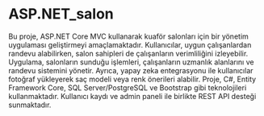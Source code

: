 # ASP.NET_salon

Bu proje, ASP.NET Core MVC kullanarak kuaför salonları için bir yönetim uygulaması geliştirmeyi amaçlamaktadır. Kullanıcılar, uygun çalışanlardan randevu alabilirken, salon sahipleri de çalışanların verimliliğini izleyebilir. Uygulama, salonların sunduğu işlemleri, çalışanların uzmanlık alanlarını ve randevu sistemini yönetir. Ayrıca, yapay zeka entegrasyonu ile kullanıcılar fotoğraf yükleyerek saç modeli veya renk önerileri alabilir. Proje, C#, Entity Framework Core, SQL Server/PostgreSQL ve Bootstrap gibi teknolojileri kullanmaktadır. Kullanıcı kaydı ve admin paneli ile birlikte REST API desteği sunmaktadır.
